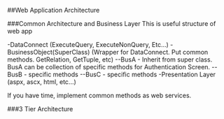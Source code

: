 
##Web Application Architecture

###Common Architecture and Business Layer
This is useful structure of web app

-DataConnect (ExecuteQuery, ExecuteNonQuery, Etc...)
-BusinessObject(SuperClass) (Wrapper for DataConnect. Put common methods. GetRelation, GetTuple, etc)
--BusA - Inherit from super class. BusA can be collection of specific methods for Authentication Screen.
--BusB - specific methods
--BusC - specific methods
-Presentation Layer (aspx, ascx, html, etc...)


If you have time, implement common methods as web services.

###3 Tier Architecture




